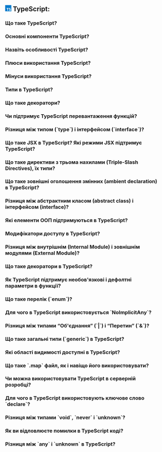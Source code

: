 <h2>
  <img src="../assets/TypeScript.png"  width="20" height="20" />
  <span>TypeScript:</span>
</h2>

<h3>Що таке TypeScript?</h3>
<h3>Основні компоненти TypeScript?</h3>
<h3>Назвіть особливості TypeScript?</h3>
<h3>Плюси використання TypeScript?</h3>
<h3>Мінуси використання TypeScript?</h3>
<h3>Типи в TypeScript?</h3>
<h3>Що таке декоратори?</h3>
<h3>Чи підтримує TypeScript перевантаження функцій?</h3>
<h3>Різниця між типом (`type`) і інтерфейсом (`interface`)?</h3>
<h3>Що таке JSX в TypeScript? Які режими JSX підтримує TypeScript?</h3>
<h3>Що таке директиви з трьома нахилами (Triple-Slash Directives), їх типи?</h3>
<h3>Що таке зовнішні оголошення змінних (ambient declaration) в TypeScript?</h3>
<h3>Різниця між абстрактним класом (abstract class) і інтерфейсом (interface)?</h3>
<h3>Які елементи ООП підтримуються в TypeScript?</h3>
<h3>Модифікатори доступу в TypeScript?</h3>
<h3>Різниця між внутрішнім (Internal Module) і зовнішнім модулями (External Module)?</h3>
<h3>Що таке декоратори в TypeScript?</h3>
<h3>Як TypeScript підтримує необов'язкові і дефолтні параметри в функції?</h3>
<h3>Що таке перелік (`enum`)?</h3>
<h3>Для чого в TypeScript використовується `NoImplicitAny`?</h3>
<h3>Різниця між типами “Об'єднання” (`|`) і “Перетин” (`&`)?</h3>
<h3>Що таке загальні типи (`generic`) в TypeScript?</h3>
<h3>Які області видимості доступні в TypeScript?</h3>
<h3>Що таке `.map` файл, як і навіщо його використовувати?</h3>
<h3>Чи можна використовувати TypeScript в серверній розробці?</h3>
<h3>Для чого в TypeScript використовують ключове слово `declare`?</h3>
<h3>Різниця між типами `void`, `never` і `unknown`?</h3>
<h3>Як ви відловлюєте помилки в TypeScript коді?</h3>
<h3>Різниця між `any` і `unknown` в TypeScript?</h3>
